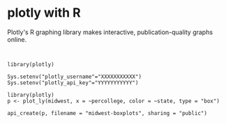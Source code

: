 plotly with R
=======================

Plotly's R graphing library makes interactive, publication-quality graphs online.
<pre><code> 

library(plotly)

Sys.setenv("plotly_username"="XXXXXXXXXXX")
Sys.setenv("plotly_api_key"="YYYYYYYYYYY")

library(plotly)
p <- plot_ly(midwest, x = ~percollege, color = ~state, type = "box")

api_create(p, filename = "midwest-boxplots", sharing = "public")

</code></pre>

